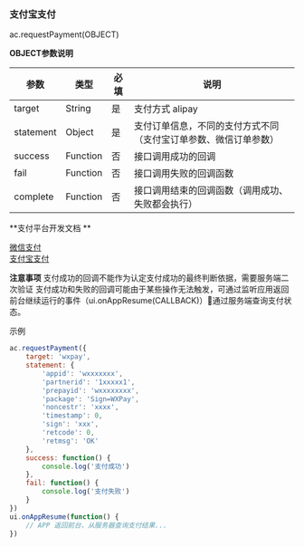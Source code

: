 ### 支付宝支付
ac.requestPayment(OBJECT)

**OBJECT参数说明**


|参数	|类型	|必填	|说明|
|-----|----------|-----|-----|
|target|	String|	是|	支付方式 alipay|
|statement	|Object|	是|	支付订单信息，不同的支付方式不同（支付宝订单参数、微信订单参数）|
|success	|Function|	否	|接口调用成功的回调|
|fail|	Function	|否|	接口调用失败的回调函数|
|complete|	Function|	否	|接口调用结束的回调函数（调用成功、失败都会执行）|

**支付平台开发文档 **

[微信支付](https://pay.weixin.qq.com/wiki/doc/api/index.html) <br/>
[支付宝支付](https://docs.open.alipay.com/204/)

**注意事项**
支付成功的回调不能作为认定支付成功的最终判断依据，需要服务端二次验证
支付成功和失败的回调可能由于某些操作无法触发，可通过监听应用返回前台继续运行的事件（ui.onAppResume(CALLBACK)）通过服务端查询支付状态。


示例
```javascript
ac.requestPayment({
    target: 'wxpay',
    statement: {
        'appid': 'wxxxxxxx',
        'partnerid': '1xxxxx1',
        'prepayid': 'wxxxxxxxx',
        'package': 'Sign=WXPay',
        'noncestr': 'xxxx',
        'timestamp': 0,
        'sign': 'xxx',
        'retcode': 0,
        'retmsg': 'OK'
    },
    success: function() {
        console.log('支付成功')
    },
    fail: function() {
        console.log('支付失败')
    }
})
ui.onAppResume(function() {
    // APP 返回前台，从服务器查询支付结果...
})
```
